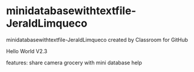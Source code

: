 # minidatabasewithtextfile-JeraldLimqueco
minidatabasewithtextfile-JeraldLimqueco created by Classroom for GitHub

Hello World V2.3

features:
share
camera
grocery with mini database
help
